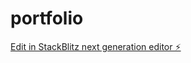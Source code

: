 # portfolio

[Edit in StackBlitz next generation editor ⚡️](https://stackblitz.com/~/github.com/brovach/portfolio)